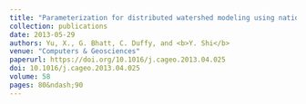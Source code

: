 ```yaml
---
title: "Parameterization for distributed watershed modeling using national data and evolutionary algorithm"
collection: publications
date: 2013-05-29
authors: Yu, X., G. Bhatt, C. Duffy, and <b>Y. Shi</b>
venue: "Computers & Geosciences"
paperurl: https://doi.org/10.1016/j.cageo.2013.04.025
doi: 10.1016/j.cageo.2013.04.025
volume: 58
pages: 80&ndash;90
---
```

